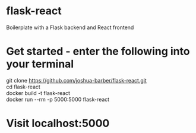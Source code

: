 # flask-react 
Boilerplate with a Flask backend and React frontend  

# Get started - enter the following into your terminal
git clone https://github.com/joshua-barber/flask-react.git  
cd flask-react  
docker build -t flask-react  
docker run --rm -p 5000:5000 flask-react  

# Visit localhost:5000  
